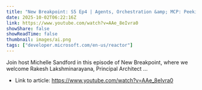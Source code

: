 ```yaml
---
title: "New Breakpoint: S5 Ep4 | Agents, Orchestration &amp; MCP: Peeking Inside the AI Toolkit"
date: 2025-10-02T06:22:16Z
link: https://www.youtube.com/watch?v=AAe_8eIvra0
showShare: false
showReadTime: false
thumbnail: images/ai.png
tags: ["developer.microsoft.com/en-us/reactor"]
---
```

Join host Michelle Sandford in this episode of New Breakpoint, where we welcome Rakesh Lakshminarayana, Principal Architect ...

- Link to article: https://www.youtube.com/watch?v=AAe_8eIvra0